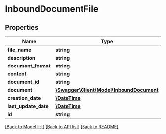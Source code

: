 # InboundDocumentFile

## Properties
Name | Type | Description | Notes
------------ | ------------- | ------------- | -------------
**file_name** | **string** |  | [optional] 
**description** | **string** |  | [optional] 
**document_format** | **string** |  | [optional] 
**content** | **string** |  | [optional] 
**document_id** | **string** |  | [optional] 
**document** | [**\Swagger\Client\Model\InboundDocument**](InboundDocument.md) |  | [optional] 
**creation_date** | [**\DateTime**](\DateTime.md) |  | [optional] 
**last_update_date** | [**\DateTime**](\DateTime.md) |  | [optional] 
**id** | **string** |  | [optional] 

[[Back to Model list]](../README.md#documentation-for-models) [[Back to API list]](../README.md#documentation-for-api-endpoints) [[Back to README]](../README.md)



